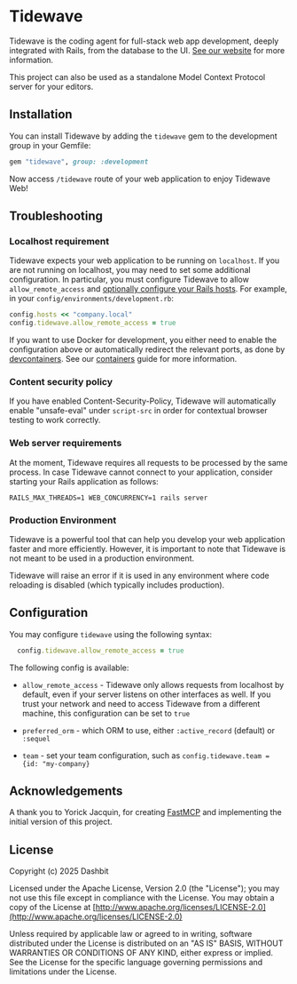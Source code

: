 # Tidewave

Tidewave is the coding agent for full-stack web app development, deeply integrated with Rails, from the database to the UI. [See our website](https://tidewave.ai) for more information.

This project can also be used as a standalone Model Context Protocol server for your editors.

## Installation

You can install Tidewave by adding the `tidewave` gem to the development group in your Gemfile:

```ruby
gem "tidewave", group: :development
```

Now access `/tidewave` route of your web application to enjoy Tidewave Web!

## Troubleshooting

### Localhost requirement

Tidewave expects your web application to be running on `localhost`. If you are not running on localhost, you may need to set some additional configuration. In particular, you must configure Tidewave to allow `allow_remote_access` and [optionally configure your Rails hosts](https://guides.rubyonrails.org/configuring.html#actiondispatch-hostauthorization). For example, in your `config/environments/development.rb`:

```ruby
config.hosts << "company.local"
config.tidewave.allow_remote_access = true
```

If you want to use Docker for development, you either need to enable the configuration above or automatically redirect the relevant ports, as done by [devcontainers](https://code.visualstudio.com/docs/devcontainers/containers). See our [containers](https://hexdocs.pm/tidewave/containers.html) guide for more information.

### Content security policy

If you have enabled Content-Security-Policy, Tidewave will automatically enable "unsafe-eval" under `script-src` in order for contextual browser testing to work correctly.

### Web server requirements

At the moment, Tidewave requires all requests to be processed by the same process. In case Tidewave cannot connect to your application, consider starting your Rails application as follows:

    RAILS_MAX_THREADS=1 WEB_CONCURRENCY=1 rails server

### Production Environment

Tidewave is a powerful tool that can help you develop your web application faster and more efficiently. However, it is important to note that Tidewave is not meant to be used in a production environment.

Tidewave will raise an error if it is used in any environment where code reloading is disabled (which typically includes production).

## Configuration

You may configure `tidewave` using the following syntax:

```ruby
  config.tidewave.allow_remote_access = true
```

The following config is available:

  * `allow_remote_access` - Tidewave only allows requests from localhost by default, even if your server listens on other interfaces as well. If you trust your network and need to access Tidewave from a different machine, this configuration can be set to `true`

  * `preferred_orm` - which ORM to use, either `:active_record` (default) or `:sequel`

  * `team` - set your team configuration, such as `config.tidewave.team = {id: "my-company}`

## Acknowledgements

A thank you to Yorick Jacquin, for creating [FastMCP](https://github.com/yjacquin/fast_mcp) and implementing the initial version of this project.

## License

Copyright (c) 2025 Dashbit

Licensed under the Apache License, Version 2.0 (the "License");
you may not use this file except in compliance with the License.
You may obtain a copy of the License at [http://www.apache.org/licenses/LICENSE-2.0](http://www.apache.org/licenses/LICENSE-2.0)

Unless required by applicable law or agreed to in writing, software
distributed under the License is distributed on an "AS IS" BASIS,
WITHOUT WARRANTIES OR CONDITIONS OF ANY KIND, either express or implied.
See the License for the specific language governing permissions and
limitations under the License.
